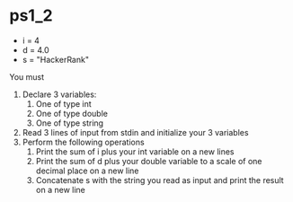 # ps1_2

* i = 4
* d = 4.0
* s = "HackerRank"

You must
1. Declare 3 variables:
	1. One of type int
	2. One of type double
	3. One of type string
2. Read 3 lines of input from stdin and initialize your 3 variables
3. Perform the following operations
	1. Print the sum of i plus your int variable on a new lines
	2. Print the sum of d plus your double variable to a scale of one decimal place on a new line
	3. Concatenate s with the string you read as input and print the result on a new line
